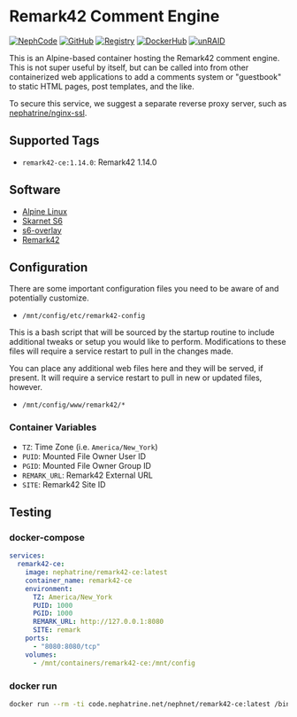 <!--
SPDX-FileCopyrightText: 2023-2025 Daniel Wolf <nephatrine@gmail.com>
SPDX-License-Identifier: ISC
-->

# Remark42 Comment Engine

[![NephCode](https://img.shields.io/static/v1?label=Git&message=NephCode&color=teal)](https://code.nephatrine.net/NephNET/docker-remark42-ce)
[![GitHub](https://img.shields.io/static/v1?label=Git&message=GitHub&color=teal)](https://github.com/nephatrine/docker-remark42-ce)
[![Registry](https://img.shields.io/static/v1?label=OCI&message=NephCode&color=blue)](https://code.nephatrine.net/NephNET/-/packages/container/remark42-ce/latest)
[![DockerHub](https://img.shields.io/static/v1?label=OCI&message=DockerHub&color=blue)](https://hub.docker.com/repository/docker/nephatrine/remark42-ce/general)
[![unRAID](https://img.shields.io/static/v1?label=unRAID&message=template&color=orange)](https://code.nephatrine.net/NephNET/unraid-containers)

This is an Alpine-based container hosting the Remark42 comment engine. This is
not super useful by itself, but can be called into from other containerized web
applications to add a comments system or "guestbook" to static HTML pages, post
templates, and the like.

To secure this service, we suggest a separate reverse proxy server, such as
[nephatrine/nginx-ssl](https://hub.docker.com/repository/docker/nephatrine/nginx-ssl/general).

## Supported Tags

- `remark42-ce:1.14.0`: Remark42 1.14.0

## Software

- [Alpine Linux](https://alpinelinux.org/)
- [Skarnet S6](https://skarnet.org/software/s6/)
- [s6-overlay](https://github.com/just-containers/s6-overlay)
- [Remark42](https://remark42.com/)

## Configuration

There are some important configuration files you need to be aware of and
potentially customize.

- `/mnt/config/etc/remark42-config`

This is a bash script that will be sourced by the startup routine to include
additional tweaks or setup you would like to perform. Modifications to these
files will require a service restart to pull in the changes made.

You can place any additional web files here and they will be served, if present.
It will require a service restart to pull in new or updated files, however.

- `/mnt/config/www/remark42/*`

### Container Variables

- `TZ`: Time Zone (i.e. `America/New_York`)
- `PUID`: Mounted File Owner User ID
- `PGID`: Mounted File Owner Group ID
- `REMARK_URL`: Remark42 External URL
- `SITE`: Remark42 Site ID

## Testing

### docker-compose

```yaml
services:
  remark42-ce:
    image: nephatrine/remark42-ce:latest
    container_name: remark42-ce
    environment:
      TZ: America/New_York
      PUID: 1000
      PGID: 1000
      REMARK_URL: http://127.0.0.1:8080
      SITE: remark
    ports:
      - "8080:8080/tcp"
    volumes:
      - /mnt/containers/remark42-ce:/mnt/config
```

### docker run

```bash
docker run --rm -ti code.nephatrine.net/nephnet/remark42-ce:latest /bin/bash
```

